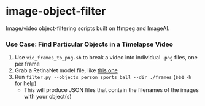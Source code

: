 # image-object-filter
Image/video object-filtering scripts built on ffmpeg and ImageAI.

### Use Case: Find Particular Objects in a Timelapse Video
1. Use `vid_frames_to_png.sh` to break a video into individual `.png` files, one per frame
2. Grab a RetinaNet model file, like [this one](https://github.com/OlafenwaMoses/ImageAI/releases/download/essentials-v5/resnet50_coco_best_v2.1.0.h5/)
3. Run `filter.py --objects person sports_ball --dir ./frames` (see `-h` for help)
   - This will produce JSON files that contain the filenames of the images with your object(s)
